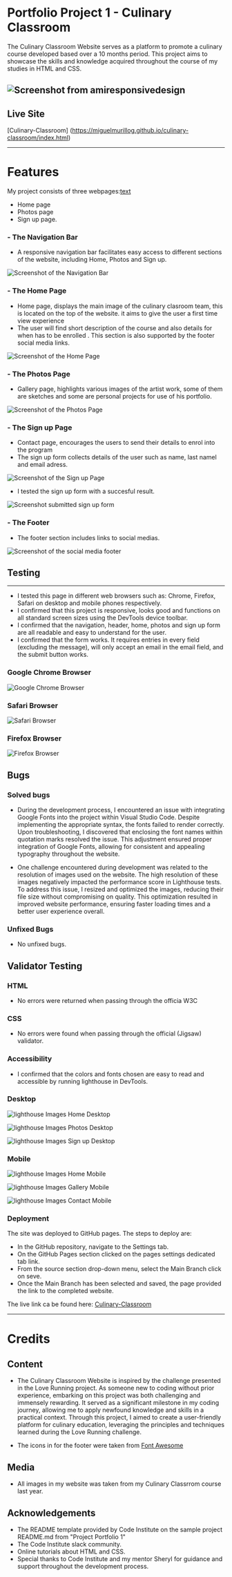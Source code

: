 # Portfolio Project 1 - Culinary Classroom



The Culinary Classroom Website serves as a platform to promote a culinary course developed based over a 10 months period. This project aims to showcase the skills and knowledge acquired throughout the course of my studies in HTML and CSS. 

![Screenshot from amiresponsivedesign](docs/iam-responsive.png)
---

## Live Site

[Culinary-Classroom] (https://miguelmurillog.github.io/culinary-classroom/index.html)

---
# Features


My project consists of three webpages:[text](https://chat.openai.com/c/e01568c9-add5-4274-9410-554186b04a00)

- Home page
- Photos page
- Sign up page.

### - The Navigation Bar

- A responsive navigation bar facilitates easy access to different sections of the website, including Home, Photos and  Sign up.

![Screenshot of the Navigation Bar](docs/nav-bar.png)

### - The Home Page

- Home page, displays the main image of the culinary clasroom team, this is located on the top of the website. it aims to give the user a first time view experience 
- The user will find short description of the course and also details for when has to be enrolled . This section is also supported by the footer social media links.

![Screenshot of the Home Page](docs/home-page.png)

### - The Photos Page

- Gallery page, highlights various images of the artist work, some of them are sketches and some are personal projects for use of his portfolio.

![Screenshot of the Photos Page](docs/photo-page.png)

### - The Sign up Page

- Contact page, encourages the users to send their details to enrol into the program
- The sign up form collects details of the user such as name, last namel and email adress.

![Screenshot of the Sign up Page](docs/signup-page.png)


- I tested the sign up form with a succesful result.

![Screenshot submitted sign up form](docs/signup-form.png)


### - The Footer

- The footer section includes links to social medias.

![Screenshot of the social media footer](docs/footer.png)

## Testing
---

- I tested this page in different web browsers such as: Chrome, Firefox, Safari on desktop and mobile phones respectively.
- I confirmed that this project is responsive, looks good and functions on all standard screen sizes using the DevTools    device toolbar.
- I confirmed that the navigation, header, home, photos  and sign up form are all readable and easy to understand for the user.
- I confirmed that the form works. It requires entries in every field (excluding the message), will only accept an email in the email field, and the submit button works.

### Google Chrome Browser

![Google Chrome Browser](docs/chrome-browser.png)

### Safari Browser

![Safari Browser](docs/safari-browser.png)

### Firefox Browser

![Firefox Browser](docs/firefox-browser.png)


## Bugs

### Solved bugs

- During the development process, I encountered an issue with integrating Google Fonts into the project within Visual Studio Code. Despite implementing the appropriate syntax, the fonts failed to render correctly. Upon troubleshooting, I discovered that enclosing the font names within quotation marks resolved the issue. This adjustment ensured proper integration of Google Fonts, allowing for consistent and appealing typography throughout the website.

- One challenge encountered during development was related to the resolution of images used on the website. The high resolution of these images negatively impacted the performance score in Lighthouse tests. To address this issue, I resized and optimized the images, reducing their file size without compromising on quality. This optimization resulted in improved website performance, ensuring faster loading times and a better user experience overall.

### Unfixed Bugs

- No unfixed bugs.


## Validator Testing

### HTML

- No errors were returned when passing through the officia W3C

### CSS

- No errors were found when passing through the official (Jigsaw) validator.

### Accessibility

- I confirmed that the colors and fonts chosen are easy to read and accessible by running lighthouse in DevTools.

### Desktop

![lighthouse Images Home Desktop](docs/home-lighthouse-desktop.png)

![lighthouse Images Photos Desktop](docs/photos-lighthouse-desktop.png)

![lighthouse Images Sign up Desktop](docs/signup-lighthouse-desktop.png)

### Mobile

![lighthouse Images Home Mobile](docs/home-lighthouse-mobile.png)

![lighthouse Images Gallery Mobile](docs/photos.lighthouse-mobile.png)

![lighthouse Images Contact Mobile](docs/signup-lighthouse-mobile.png)

### Deployment

The site was deployed to GitHub pages. The steps to deploy are:

- In the GitHub repository, navigate to the Settings tab.
- On the GitHub Pages section clicked on the pages settings dedicated tab link.
- From the source section drop-down menu, select the Main Branch click on seve.
- Once the Main Branch has been selected and saved, the page provided the link to the completed website.

The live link ca be found here: [Culinary-Classroom](https://miguelmurillog.github.io/culinary-classroom/index.html)

----
# Credits


## Content

- The Culinary Classroom Website is inspired by the challenge presented in the Love Running project. As someone new to coding without prior experience, embarking on this project was both challenging and immensely rewarding. It served as a significant milestone in my coding journey, allowing me to apply newfound knowledge and skills in a practical context. Through this project, I aimed to create a user-friendly platform for culinary education, leveraging the principles and techniques learned during the Love Running challenge.

- The icons in for the footer were taken from [Font Awesome](https://fontawesome.com/)

## Media

- All images in my website was taken from my Culinary Classrrom course last year.

## Acknowledgements

- The README template provided by Code Institute on the sample project README.md from "Project Portfolio 1"
- The Code Institute slack community.
- Online tutorials about HTML and CSS.
- Special thanks to Code Institute and my mentor Sheryl for guidance and support throughout the development process.
